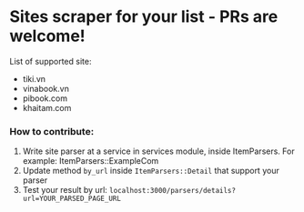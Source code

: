 # Sites scraper for your list - PRs are welcome!

List of supported site:

* tiki.vn
* vinabook.vn
* pibook.com
* khaitam.com

### How to contribute:

1. Write site parser at a service in services module, inside ItemParsers. For example: ItemParsers::ExampleCom
2. Update method `by_url` inside `ItemParsers::Detail` that support your parser
3. Test your result by url: `localhost:3000/parsers/details?url=YOUR_PARSED_PAGE_URL`
